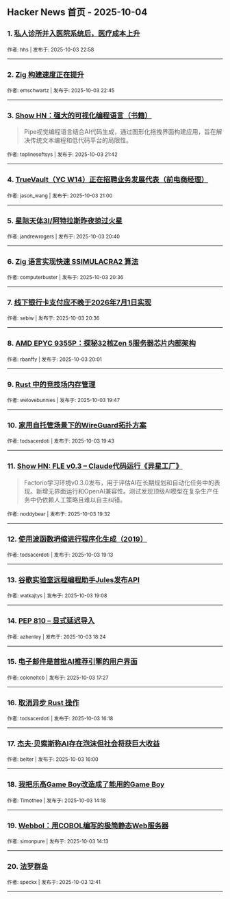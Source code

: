 ## Hacker News 首页 - 2025-10-04


### 1. [私人诊所并入医院系统后，医疗成本上升](https://news.ycombinator.com/item?id=45468781)

<sub>作者: hhs | 发布于: 2025-10-03 22:58</sub>

---

### 2. [Zig 构建速度正在提升](https://news.ycombinator.com/item?id=45468698)

<sub>作者: emschwartz | 发布于: 2025-10-03 22:45</sub>

---

### 3. [Show HN：强大的可视化编程语言（书籍）](https://news.ycombinator.com/item?id=45468145)
> Pipe视觉编程语言结合AI代码生成，通过图形化拖拽界面构建应用，旨在解决传统文本编程和低代码平台的局限性。

<sub>作者: toplinesoftsys | 发布于: 2025-10-03 21:42</sub>

---

### 4. [TrueVault（YC W14）正在招聘业务发展代表（前电商经理）](https://news.ycombinator.com/item?id=45467717)

<sub>作者: jason_wang | 发布于: 2025-10-03 21:00</sub>

---

### 5. [星际天体3I/阿特拉斯昨夜掠过火星](https://news.ycombinator.com/item?id=45467543)

<sub>作者: jandrewrogers | 发布于: 2025-10-03 20:40</sub>

---

### 6. [Zig 语言实现快速 SSIMULACRA2 算法](https://news.ycombinator.com/item?id=45467503)

<sub>作者: computerbuster | 发布于: 2025-10-03 20:36</sub>

---

### 7. [线下银行卡支付应不晚于2026年7月1日实现](https://news.ycombinator.com/item?id=45467500)

<sub>作者: sebiw | 发布于: 2025-10-03 20:36</sub>

---

### 8. [AMD EPYC 9355P：探秘32核Zen 5服务器芯片内部架构](https://news.ycombinator.com/item?id=45467166)

<sub>作者: rbanffy | 发布于: 2025-10-03 20:01</sub>

---

### 9. [Rust 中的竞技场内存管理](https://news.ycombinator.com/item?id=45467032)

<sub>作者: welovebunnies | 发布于: 2025-10-03 19:47</sub>

---

### 10. [家用自托管场景下的WireGuard拓扑方案](https://news.ycombinator.com/item?id=45466980)

<sub>作者: todsacerdoti | 发布于: 2025-10-03 19:43</sub>

---

### 11. [Show HN: FLE v0.3 – Claude代码运行《异星工厂》](https://news.ycombinator.com/item?id=45466865)
> Factorio学习环境v0.3.0发布，用于评估AI在长期规划和自动化任务中的表现。新增无界面运行和OpenAI兼容性。测试发现顶级AI模型在复杂生产任务中仍依赖人工策略且难以自主纠错。

<sub>作者: noddybear | 发布于: 2025-10-03 19:32</sub>

---

### 12. [使用波函数坍缩进行程序化生成（2019）](https://news.ycombinator.com/item?id=45466655)

<sub>作者: todsacerdoti | 发布于: 2025-10-03 19:13</sub>

---

### 13. [谷歌实验室远程编程助手Jules发布API](https://news.ycombinator.com/item?id=45466588)

<sub>作者: watkajtys | 发布于: 2025-10-03 19:08</sub>

---

### 14. [PEP 810 – 显式延迟导入](https://news.ycombinator.com/item?id=45466086)

<sub>作者: azhenley | 发布于: 2025-10-03 18:24</sub>

---

### 15. [电子邮件是首批AI推荐引擎的用户界面](https://news.ycombinator.com/item?id=45465392)

<sub>作者: coloneltcb | 发布于: 2025-10-03 17:27</sub>

---

### 16. [取消异步 Rust 操作](https://news.ycombinator.com/item?id=45464632)

<sub>作者: todsacerdoti | 发布于: 2025-10-03 16:18</sub>

---

### 17. [杰夫·贝索斯称AI存在泡沫但社会将获巨大收益](https://news.ycombinator.com/item?id=45464429)

<sub>作者: belter | 发布于: 2025-10-03 16:00</sub>

---

### 18. [我把乐高Game Boy改造成了能用的Game Boy](https://news.ycombinator.com/item?id=45463319)

<sub>作者: Timothee | 发布于: 2025-10-03 14:18</sub>

---

### 19. [Webbol：用COBOL编写的极简静态Web服务器](https://news.ycombinator.com/item?id=45463251)

<sub>作者: simonpure | 发布于: 2025-10-03 14:13</sub>

---

### 20. [法罗群岛](https://news.ycombinator.com/item?id=45462297)

<sub>作者: speckx | 发布于: 2025-10-03 12:41</sub>

---
